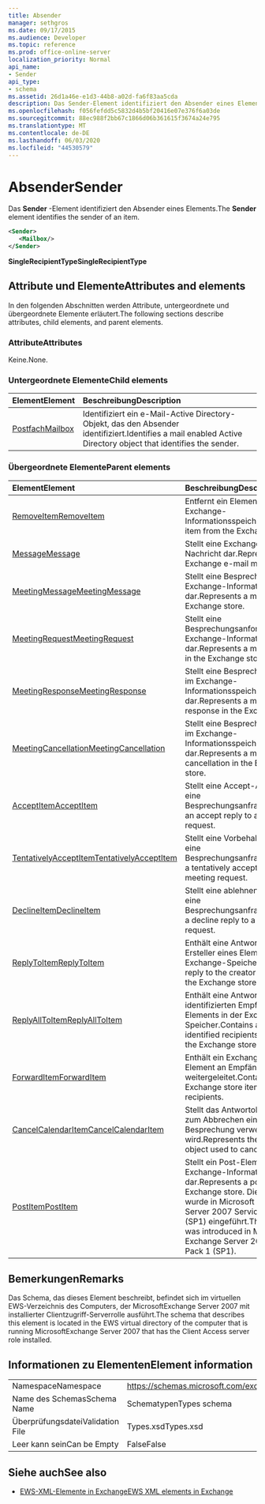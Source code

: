 ```yaml
---
title: Absender
manager: sethgros
ms.date: 09/17/2015
ms.audience: Developer
ms.topic: reference
ms.prod: office-online-server
localization_priority: Normal
api_name:
- Sender
api_type:
- schema
ms.assetid: 26d1a46e-e1d3-44b8-a02d-fa6f83aa5cda
description: Das Sender-Element identifiziert den Absender eines Elements.
ms.openlocfilehash: f056fefdd5c5832d4b5bf20416e07e376f6a03de
ms.sourcegitcommit: 88ec988f2bb67c1866d06b361615f3674a24e795
ms.translationtype: MT
ms.contentlocale: de-DE
ms.lasthandoff: 06/03/2020
ms.locfileid: "44530579"
---
```

# <a name="sender"></a><span data-ttu-id="745de-103">Absender</span><span class="sxs-lookup"><span data-stu-id="745de-103">Sender</span></span>

<span data-ttu-id="745de-104">Das **Sender** -Element identifiziert den Absender eines Elements.</span><span class="sxs-lookup"><span data-stu-id="745de-104">The **Sender** element identifies the sender of an item.</span></span> 
  
```xml
<Sender>
   <Mailbox/>
</Sender>
```

 <span data-ttu-id="745de-105">**SingleRecipientType**</span><span class="sxs-lookup"><span data-stu-id="745de-105">**SingleRecipientType**</span></span>
## <a name="attributes-and-elements"></a><span data-ttu-id="745de-106">Attribute und Elemente</span><span class="sxs-lookup"><span data-stu-id="745de-106">Attributes and elements</span></span>

<span data-ttu-id="745de-107">In den folgenden Abschnitten werden Attribute, untergeordnete und übergeordnete Elemente erläutert.</span><span class="sxs-lookup"><span data-stu-id="745de-107">The following sections describe attributes, child elements, and parent elements.</span></span>
  
### <a name="attributes"></a><span data-ttu-id="745de-108">Attribute</span><span class="sxs-lookup"><span data-stu-id="745de-108">Attributes</span></span>

<span data-ttu-id="745de-109">Keine.</span><span class="sxs-lookup"><span data-stu-id="745de-109">None.</span></span>
  
### <a name="child-elements"></a><span data-ttu-id="745de-110">Untergeordnete Elemente</span><span class="sxs-lookup"><span data-stu-id="745de-110">Child elements</span></span>

|<span data-ttu-id="745de-111">**Element**</span><span class="sxs-lookup"><span data-stu-id="745de-111">**Element**</span></span>|<span data-ttu-id="745de-112">**Beschreibung**</span><span class="sxs-lookup"><span data-stu-id="745de-112">**Description**</span></span>|
|:-----|:-----|
|[<span data-ttu-id="745de-113">Postfach</span><span class="sxs-lookup"><span data-stu-id="745de-113">Mailbox</span></span>](mailbox.md) <br/> |<span data-ttu-id="745de-114">Identifiziert ein e-Mail-Active Directory-Objekt, das den Absender identifiziert.</span><span class="sxs-lookup"><span data-stu-id="745de-114">Identifies a mail enabled Active Directory object that identifies the sender.</span></span>  <br/> |
   
### <a name="parent-elements"></a><span data-ttu-id="745de-115">Übergeordnete Elemente</span><span class="sxs-lookup"><span data-stu-id="745de-115">Parent elements</span></span>

|<span data-ttu-id="745de-116">**Element**</span><span class="sxs-lookup"><span data-stu-id="745de-116">**Element**</span></span>|<span data-ttu-id="745de-117">**Beschreibung**</span><span class="sxs-lookup"><span data-stu-id="745de-117">**Description**</span></span>|
|:-----|:-----|
|[<span data-ttu-id="745de-118">RemoveItem</span><span class="sxs-lookup"><span data-stu-id="745de-118">RemoveItem</span></span>](removeitem.md) <br/> |<span data-ttu-id="745de-119">Entfernt ein Element aus dem Exchange-Informationsspeicher.</span><span class="sxs-lookup"><span data-stu-id="745de-119">Removes an item from the Exchange store.</span></span>  <br/> |
|[<span data-ttu-id="745de-120">Message</span><span class="sxs-lookup"><span data-stu-id="745de-120">Message</span></span>](message-ex15websvcsotherref.md) <br/> |<span data-ttu-id="745de-121">Stellt eine Exchange-E-Mail-Nachricht dar.</span><span class="sxs-lookup"><span data-stu-id="745de-121">Represents an Exchange e-mail message.</span></span>  <br/> |
|[<span data-ttu-id="745de-122">MeetingMessage</span><span class="sxs-lookup"><span data-stu-id="745de-122">MeetingMessage</span></span>](meetingmessage.md) <br/> |<span data-ttu-id="745de-123">Stellt eine Besprechung im Exchange-Informationsspeicher dar.</span><span class="sxs-lookup"><span data-stu-id="745de-123">Represents a meeting in the Exchange store.</span></span>  <br/> |
|[<span data-ttu-id="745de-124">MeetingRequest</span><span class="sxs-lookup"><span data-stu-id="745de-124">MeetingRequest</span></span>](meetingrequest.md) <br/> |<span data-ttu-id="745de-125">Stellt eine Besprechungsanforderung im Exchange-Informationsspeicher dar.</span><span class="sxs-lookup"><span data-stu-id="745de-125">Represents a meeting request in the Exchange store.</span></span>  <br/> |
|[<span data-ttu-id="745de-126">MeetingResponse</span><span class="sxs-lookup"><span data-stu-id="745de-126">MeetingResponse</span></span>](meetingresponse.md) <br/> |<span data-ttu-id="745de-127">Stellt eine Besprechungsantwort im Exchange-Informationsspeicher dar.</span><span class="sxs-lookup"><span data-stu-id="745de-127">Represents a meeting response in the Exchange store.</span></span>  <br/> |
|[<span data-ttu-id="745de-128">MeetingCancellation</span><span class="sxs-lookup"><span data-stu-id="745de-128">MeetingCancellation</span></span>](meetingcancellation.md) <br/> |<span data-ttu-id="745de-129">Stellt eine Besprechungsabsage im Exchange-Informationsspeicher dar.</span><span class="sxs-lookup"><span data-stu-id="745de-129">Represents a meeting cancellation in the Exchange store.</span></span>  <br/> |
|[<span data-ttu-id="745de-130">AcceptItem</span><span class="sxs-lookup"><span data-stu-id="745de-130">AcceptItem</span></span>](acceptitem.md) <br/> |<span data-ttu-id="745de-131">Stellt eine Accept-Antwort auf eine Besprechungsanfrage.</span><span class="sxs-lookup"><span data-stu-id="745de-131">Represents an accept reply to a meeting request.</span></span>  <br/> |
|[<span data-ttu-id="745de-132">TentativelyAcceptItem</span><span class="sxs-lookup"><span data-stu-id="745de-132">TentativelyAcceptItem</span></span>](tentativelyacceptitem.md) <br/> |<span data-ttu-id="745de-133">Stellt eine Vorbehalt Antwort auf eine Besprechungsanfrage.</span><span class="sxs-lookup"><span data-stu-id="745de-133">Represents a tentatively accepted reply to a meeting request.</span></span>  <br/> |
|[<span data-ttu-id="745de-134">DeclineItem</span><span class="sxs-lookup"><span data-stu-id="745de-134">DeclineItem</span></span>](declineitem.md) <br/> |<span data-ttu-id="745de-135">Stellt eine ablehnen Antwort auf eine Besprechungsanfrage.</span><span class="sxs-lookup"><span data-stu-id="745de-135">Represents a decline reply to a meeting request.</span></span>  <br/> |
|[<span data-ttu-id="745de-136">ReplyToItem</span><span class="sxs-lookup"><span data-stu-id="745de-136">ReplyToItem</span></span>](replytoitem.md) <br/> |<span data-ttu-id="745de-137">Enthält eine Antwort an den Ersteller eines Elements in der Exchange-Speicher.</span><span class="sxs-lookup"><span data-stu-id="745de-137">Contains a reply to the creator of an item in the Exchange store.</span></span>  <br/> |
|[<span data-ttu-id="745de-138">ReplyAllToItem</span><span class="sxs-lookup"><span data-stu-id="745de-138">ReplyAllToItem</span></span>](replyalltoitem.md) <br/> |<span data-ttu-id="745de-139">Enthält eine Antwort an alle identifizierten Empfänger eines Elements in der Exchange-Speicher.</span><span class="sxs-lookup"><span data-stu-id="745de-139">Contains a reply to all identified recipients of an item in the Exchange store.</span></span>  <br/> |
|[<span data-ttu-id="745de-140">ForwardItem</span><span class="sxs-lookup"><span data-stu-id="745de-140">ForwardItem</span></span>](forwarditem.md) <br/> |<span data-ttu-id="745de-141">Enthält ein Exchange-Speicher-Element an Empfänger weitergeleitet.</span><span class="sxs-lookup"><span data-stu-id="745de-141">Contains an Exchange store item to forward to recipients.</span></span>  <br/> |
|[<span data-ttu-id="745de-142">CancelCalendarItem</span><span class="sxs-lookup"><span data-stu-id="745de-142">CancelCalendarItem</span></span>](cancelcalendaritem.md) <br/> |<span data-ttu-id="745de-143">Stellt das Antwortobjekt dar, das zum Abbrechen einer Besprechung verwendet wird.</span><span class="sxs-lookup"><span data-stu-id="745de-143">Represents the response object used to cancel a meeting.</span></span>  <br/> |
|[<span data-ttu-id="745de-144">PostItem</span><span class="sxs-lookup"><span data-stu-id="745de-144">PostItem</span></span>](postitem.md) <br/> |<span data-ttu-id="745de-145">Stellt ein Post-Element im Exchange-Informationsspeicher dar.</span><span class="sxs-lookup"><span data-stu-id="745de-145">Represents a post item in the Exchange store.</span></span> <span data-ttu-id="745de-146">Dieses Element wurde in Microsoft Exchange Server 2007 Service Pack 1 (SP1) eingeführt.</span><span class="sxs-lookup"><span data-stu-id="745de-146">This element was introduced in Microsoft Exchange Server 2007 Service Pack 1 (SP1).</span></span>  <br/> |
   
## <a name="remarks"></a><span data-ttu-id="745de-147">Bemerkungen</span><span class="sxs-lookup"><span data-stu-id="745de-147">Remarks</span></span>

<span data-ttu-id="745de-148">Das Schema, das dieses Element beschreibt, befindet sich im virtuellen EWS-Verzeichnis des Computers, der MicrosoftExchange Server 2007 mit installierter Clientzugriff-Serverrolle ausführt.</span><span class="sxs-lookup"><span data-stu-id="745de-148">The schema that describes this element is located in the EWS virtual directory of the computer that is running MicrosoftExchange Server 2007 that has the Client Access server role installed.</span></span>
  
## <a name="element-information"></a><span data-ttu-id="745de-149">Informationen zu Elementen</span><span class="sxs-lookup"><span data-stu-id="745de-149">Element information</span></span>

|||
|:-----|:-----|
|<span data-ttu-id="745de-150">Namespace</span><span class="sxs-lookup"><span data-stu-id="745de-150">Namespace</span></span>  <br/> |https://schemas.microsoft.com/exchange/services/2006/types  <br/> |
|<span data-ttu-id="745de-151">Name des Schemas</span><span class="sxs-lookup"><span data-stu-id="745de-151">Schema Name</span></span>  <br/> |<span data-ttu-id="745de-152">Schematypen</span><span class="sxs-lookup"><span data-stu-id="745de-152">Types schema</span></span>  <br/> |
|<span data-ttu-id="745de-153">Überprüfungsdatei</span><span class="sxs-lookup"><span data-stu-id="745de-153">Validation File</span></span>  <br/> |<span data-ttu-id="745de-154">Types.xsd</span><span class="sxs-lookup"><span data-stu-id="745de-154">Types.xsd</span></span>  <br/> |
|<span data-ttu-id="745de-155">Leer kann sein</span><span class="sxs-lookup"><span data-stu-id="745de-155">Can be Empty</span></span>  <br/> |<span data-ttu-id="745de-156">False</span><span class="sxs-lookup"><span data-stu-id="745de-156">False</span></span>  <br/> |
   
## <a name="see-also"></a><span data-ttu-id="745de-157">Siehe auch</span><span class="sxs-lookup"><span data-stu-id="745de-157">See also</span></span>



- [<span data-ttu-id="745de-158">EWS-XML-Elemente in Exchange</span><span class="sxs-lookup"><span data-stu-id="745de-158">EWS XML elements in Exchange</span></span>](ews-xml-elements-in-exchange.md)

